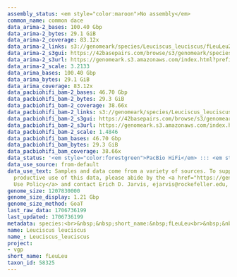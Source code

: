 ```yaml
---
assembly_status: <em style="color:maroon">No assembly</em>
common_name: common dace
data_arima-2_bases: 100.40 Gbp
data_arima-2_bytes: 29.1 GiB
data_arima-2_coverage: 83.12x
data_arima-2_links: s3://genomeark/species/Leuciscus_leuciscus/fLeuLeu2/genomic_data/arima/<br>
data_arima-2_s3gui: https://42basepairs.com/browse/s3/genomeark/species/Leuciscus_leuciscus/fLeuLeu2/genomic_data/arima/
data_arima-2_s3url: https://genomeark.s3.amazonaws.com/index.html?prefix=species/Leuciscus_leuciscus/fLeuLeu2/genomic_data/arima/
data_arima-2_scale: 3.2133
data_arima_bases: 100.40 Gbp
data_arima_bytes: 29.1 GiB
data_arima_coverage: 83.12x
data_pacbiohifi_bam-2_bases: 46.70 Gbp
data_pacbiohifi_bam-2_bytes: 29.3 GiB
data_pacbiohifi_bam-2_coverage: 38.66x
data_pacbiohifi_bam-2_links: s3://genomeark/species/Leuciscus_leuciscus/fLeuLeu2/genomic_data/pacbio_hifi/<br>
data_pacbiohifi_bam-2_s3gui: https://42basepairs.com/browse/s3/genomeark/species/Leuciscus_leuciscus/fLeuLeu2/genomic_data/pacbio_hifi/
data_pacbiohifi_bam-2_s3url: https://genomeark.s3.amazonaws.com/index.html?prefix=species/Leuciscus_leuciscus/fLeuLeu2/genomic_data/pacbio_hifi/
data_pacbiohifi_bam-2_scale: 1.4846
data_pacbiohifi_bam_bases: 46.70 Gbp
data_pacbiohifi_bam_bytes: 29.3 GiB
data_pacbiohifi_bam_coverage: 38.66x
data_status: '<em style="color:forestgreen">PacBio HiFi</em> ::: <em style="color:forestgreen">Arima</em>'
data_use_source: from-default
data_use_text: Samples and data come from a variety of sources. To support fair and
  productive use of this data, please abide by the <a href="https://genome10k.soe.ucsc.edu/data-use-policies/">Data
  Use Policy</a> and contact Erich D. Jarvis, ejarvis@rockefeller.edu, with any questions.
genome_size: 1207830000
genome_size_display: 1.21 Gbp
genome_size_method: GoaT
last_raw_data: 1706736199
last_updated: 1706736199
metadata: species:<br>&nbsp;&nbsp;short_name:&nbsp;fLeuLeu<br>&nbsp;&nbsp;name:&nbsp;Leuciscus&nbsp;leuciscus<br>&nbsp;&nbsp;taxon_id:&nbsp;58325<br>&nbsp;&nbsp;common_name:&nbsp;common&nbsp;dace<br>&nbsp;&nbsp;order:<br>&nbsp;&nbsp;&nbsp;&nbsp;name:&nbsp;Cypriniformes<br>&nbsp;&nbsp;family:<br>&nbsp;&nbsp;&nbsp;&nbsp;name:&nbsp;Cyprinidae<br>&nbsp;&nbsp;individuals:<br>&nbsp;&nbsp;&nbsp;&nbsp;-&nbsp;short_name:&nbsp;fLeuLeu2<br>&nbsp;&nbsp;&nbsp;&nbsp;&nbsp;&nbsp;biosample_id:&nbsp;SAMEA11296544<br>&nbsp;&nbsp;&nbsp;&nbsp;&nbsp;&nbsp;sex:<br>&nbsp;&nbsp;genome_size:&nbsp;1207830000<br>&nbsp;&nbsp;genome_size_method:&nbsp;GoaT<br>&nbsp;&nbsp;project:&nbsp;[&nbsp;vgp&nbsp;]<br>
name: Leuciscus leuciscus
name_: Leuciscus_leuciscus
project:
- vgp
short_name: fLeuLeu
taxon_id: 58325
---
```

